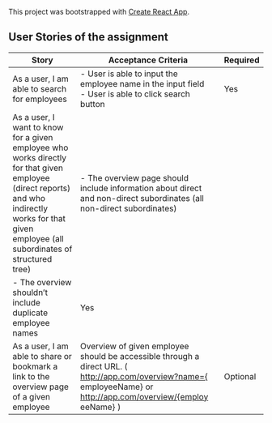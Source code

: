 This project was bootstrapped with [Create React App](https://github.com/facebook/create-react-app).
## User Stories of the assignment

Story | Acceptance Criteria | Required
------------ | ------------- | -------------
As a user, I am able to search for employees | - User is able to input the employee name in the input field <br> - User is able to click search button | Yes
As a user, I want to know for a given employee who works directly for that given employee (direct reports) and who indirectly works for that given employee (all subordinates of structured tree) | - The overview page should include information about direct and non-direct subordinates (all non-direct subordinates)
- The overview shouldn’t include duplicate employee names | Yes
As a user, I am able to share or bookmark a link to the overview page of a given employee | Overview of given employee should be accessible through a direct URL. ( http://app.com/overview?name={ employeeName} or http://app.com/overview/{employ eeName} ) | Optional

